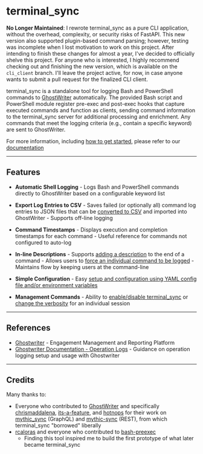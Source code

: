 # terminal_sync

**No Longer Maintained**: I rewrote terminal_sync as a pure CLI application, without the overhead, complexity, or security risks of FastAPI. This new version also supported plugin-based command parsing; however, testing was incomplete when I lost motivation to work on this project. After intending to finish these changes for almost a year, I've decided to officially shelve this project. For anyone who is interested, I highly recommend checking out and finishing the new version, which is available on the `cli_client` branch. I'll leave the project active, for now, in case anyone wants to submit a pull request for the finalized CLI client.

terminal_sync is a standalone tool for logging Bash and PowerShell commands to [GhostWriter](https://github.com/GhostManager/Ghostwriter) automatically. The provided Bash script and PowerShell module register pre-exec and post-exec hooks that capture executed commands and function as clients, sending command information to the terminal_sync server for additional processing and enrichment. Any commands that meet the logging criteria (e.g., contain a specific keyword) are sent to GhostWriter.

For more information, including [how to get started](https://breakid.github.io/terminal_sync/setup), please refer to our [documentation](https://breakid.github.io/terminal_sync/)

---

## Features

- **Automatic Shell Logging**
      - Logs Bash and PowerShell commands directly to GhostWriter based on a configurable keyword list

- **Export Log Entries to CSV**
      - Saves failed (or optionally all) command log entries to JSON files that can be [converted to CSV](usage.md#export-logs-to-ghostwriter-csv) and imported into GhostWriter
      - Supports off-line logging

- **Command Timestamps**
      - Displays execution and completion timestamps for each command
      - Useful reference for commands not configured to auto-log

- **In-line Descriptions**
      - Supports [adding a description](usage.md#add-a-description) to the end of a command
      - Allows users to [force an individual command to be logged](usage.md#log-ad-hoc-commands)
      - Maintains flow by keeping users at the command-line

- **Simple Configuration**
      - Easy [setup and configuration using YAML config file and/or environment variables](setup.md#2-configure-the-server)

- **Management Commands**
      - Ability to [enable/disable terminal_sync](usage.md#enable--disable-terminal_sync) or [change the verbosity](usage.md#adjust-console-output-at-runtime) for an individual session

---

## References

- [Ghostwriter](https://github.com/GhostManager/Ghostwriter) - Engagement Management and Reporting Platform
- [Ghostwriter Documentation - Operation Logs](https://www.ghostwriter.wiki/features/operation-logs) - Guidance on operation logging setup and usage with Ghostwriter

---

## Credits

Many thanks to:

- Everyone who contributed to [GhostWriter](https://github.com/GhostManager/Ghostwriter) and specifically [chrismaddalena](https://github.com/chrismaddalena), [its-a-feature](https://github.com/its-a-feature), and [hotnops](https://github.com/hotnops) for their work on [mythic_sync](https://github.com/GhostManager/mythic_sync) (GraphQL) and [mythic-sync](https://github.com/hotnops/mythic-sync) (REST), from which terminal_sync "borrowed" liberally
- [rcaloras](https://github.com/rcaloras) and everyone who contributed to [bash-preexec](https://github.com/rcaloras/bash-preexec)
  - Finding this tool inspired me to build the first prototype of what later became terminal_sync

